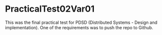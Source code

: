 # PracticalTest02Var01

This was the final practical test for PDSD (Distributed Systems - Design and
implementation). One of the requirements was to push the repo to Github.
